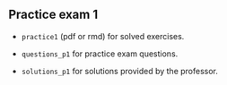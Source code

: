 ## Practice exam 1

* <code>practice1</code> (pdf or rmd) for solved exercises.

* <code>questions_p1</code> for practice exam questions. 

* <code>solutions_p1</code> for solutions provided by the professor.
